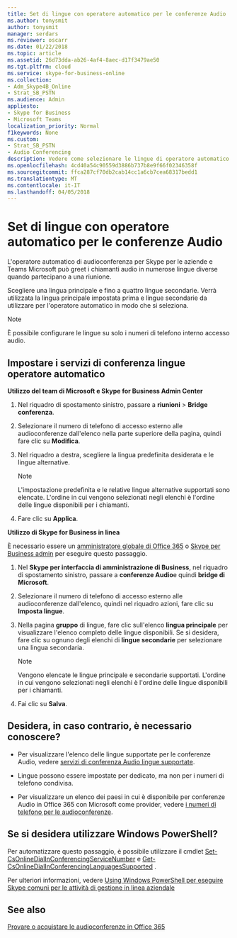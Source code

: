 ```yaml
---
title: Set di lingue con operatore automatico per le conferenze Audio
ms.author: tonysmit
author: tonysmit
manager: serdars
ms.reviewer: oscarr
ms.date: 01/22/2018
ms.topic: article
ms.assetid: 26d73dda-ab26-4af4-8aec-d17f3479ae50
ms.tgt.pltfrm: cloud
ms.service: skype-for-business-online
ms.collection:
- Adm_Skype4B_Online
- Strat_SB_PSTN
ms.audience: Admin
appliesto:
- Skype for Business
- Microsoft Teams
localization_priority: Normal
f1keywords: None
ms.custom:
- Strat_SB_PSTN
- Audio Conferencing
description: Vedere come selezionare le lingue di operatore automatico conferenza per un numero di conferenze audio.
ms.openlocfilehash: 4cd40a54c90559d3886b737b8e9f66f02346358f
ms.sourcegitcommit: ffca287cf70db2cab14cc1a6cb7cea68317bedd1
ms.translationtype: MT
ms.contentlocale: it-IT
ms.lasthandoff: 04/05/2018
---
```

# <a name="set-auto-attendant-languages-for-audio-conferencing"></a>Set di lingue con operatore automatico per le conferenze Audio

L'operatore automatico di audioconferenza per Skype per le aziende e Teams Microsoft può greet i chiamanti audio in numerose lingue diverse quando partecipano a una riunione.
  
Scegliere una lingua principale e fino a quattro lingue secondarie. Verrà utilizzata la lingua principale impostata prima e lingue secondarie da utilizzare per l'operatore automatico in modo che si seleziona. 
  
> [!NOTE]
>  È possibile configurare le lingue su solo i numeri di telefono interno accesso audio.
  
## <a name="set-the-conferencing-auto-attendant-languages"></a>Impostare i servizi di conferenza lingue operatore automatico

**Utilizzo del team di Microsoft e Skype for Business Admin Center**

1. Nel riquadro di spostamento sinistro, passare a **riunioni** > **Bridge conferenza**.

2. Selezionare il numero di telefono di accesso esterno alle audioconferenze dall'elenco nella parte superiore della pagina, quindi fare clic su **Modifica**.

3. Nel riquadro a destra, scegliere la lingua predefinita desiderata e le lingue alternative. 
 
    > [!NOTE]
    > L'impostazione predefinita e le relative lingue alternative supportati sono elencate. L'ordine in cui vengono selezionati negli elenchi è l'ordine delle lingue disponibili per i chiamanti. 

4. Fare clic su **Applica**.

**Utilizzo di Skype for Business in linea**

È necessario essere un [amministratore globale di Office 365](https://support.office.com/article/da585eea-f576-4f55-a1e0-87090b6aaa9d) o [Skype per Business admin](https://support.office.com/article/da585eea-f576-4f55-a1e0-87090b6aaa9d) per eseguire questo passaggio.
    
1. Nel **Skype per interfaccia di amministrazione di Business**, nel riquadro di spostamento sinistro, passare a **conferenze Audio**e quindi **bridge di Microsoft**.
    
2. Selezionare il numero di telefono di accesso esterno alle audioconferenze dall'elenco, quindi nel riquadro azioni, fare clic su **Imposta lingue**. 
    
3. Nella pagina **gruppo** di lingue, fare clic sull'elenco **lingua principale** per visualizzare l'elenco completo delle lingue disponibili. Se si desidera, fare clic su ognuno degli elenchi di **lingue secondarie** per selezionare una lingua secondaria.
    
    > [!NOTE]
    > Vengono elencate le lingue principale e secondarie supportati. L'ordine in cui vengono selezionati negli elenchi è l'ordine delle lingue disponibili per i chiamanti. 
  
4. Fai clic su **Salva**.
    
## <a name="want-else-should-i-know"></a>Desidera, in caso contrario, è necessario conoscere?

- Per visualizzare l'elenco delle lingue supportate per le conferenze Audio, vedere [servizi di conferenza Audio lingue supportate](audio-conferencing-supported-languages.md).
    
- Lingue possono essere impostate per dedicato, ma non per i numeri di telefono condivisa.
    
- Per visualizzare un elenco dei paesi in cui è disponibile per conferenze Audio in Office 365 con Microsoft come provider, vedere [i numeri di telefono per le audioconferenze](phone-numbers-for-audio-conferencing.md).
    
## <a name="want-to-use-windows-powershell"></a>Se si desidera utilizzare Windows PowerShell?

Per automatizzare questo passaggio, è possibile utilizzare il cmdlet [Set-CsOnlineDialInConferencingServiceNumber](https://go.microsoft.com/fwlink/?LinkId=617689) e [Get-CsOnlineDialInConferencingLanguagesSupported](https://go.microsoft.com/fwlink/?LinkId=617684) .
  
Per ulteriori informazioni, vedere [Using Windows PowerShell per eseguire Skype comuni per le attività di gestione in linea aziendale](https://go.microsoft.com/fwlink/?LinkId=525038)
  
## <a name="related-topics"></a>See also

[Provare o acquistare le audioconferenze in Office 365](../audio-conferencing-in-office-365/try-or-purchase-audio-conferencing-in-office-365.md)
